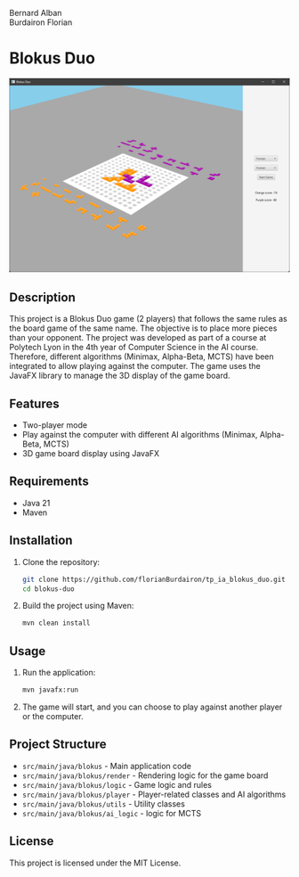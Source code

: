 Bernard Alban \
Burdairon Florian

# Blokus Duo

![Overview](img/overview.png)

## Description

This project is a Blokus Duo game (2 players) that follows the same rules as the board game of the same name. The objective is to place more pieces than your opponent. The project was developed as part of a course at Polytech Lyon in the 4th year of Computer Science in the AI course. Therefore, different algorithms (Minimax, Alpha-Beta, MCTS) have been integrated to allow playing against the computer. The game uses the JavaFX library to manage the 3D display of the game board.

## Features

- Two-player mode
- Play against the computer with different AI algorithms (Minimax, Alpha-Beta, MCTS)
- 3D game board display using JavaFX

## Requirements

- Java 21
- Maven

## Installation

1. Clone the repository:
    ```sh
    git clone https://github.com/florianBurdairon/tp_ia_blokus_duo.git
    cd blokus-duo
    ```

2. Build the project using Maven:
    ```sh
    mvn clean install
    ```

## Usage

1. Run the application:
    ```sh
    mvn javafx:run
    ```

2. The game will start, and you can choose to play against another player or the computer.

## Project Structure

- `src/main/java/blokus` - Main application code
- `src/main/java/blokus/render` - Rendering logic for the game board
- `src/main/java/blokus/logic` - Game logic and rules
- `src/main/java/blokus/player` - Player-related classes and AI algorithms
- `src/main/java/blokus/utils` - Utility classes
- `src/main/java/blokus/ai_logic` - logic for MCTS

## License

This project is licensed under the MIT License.